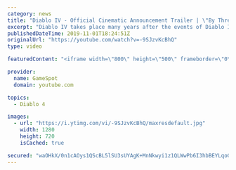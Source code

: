 ```yaml
---
category: news
title: "Diablo IV - Official Cinematic Announcement Trailer | \"By Three They Come\" | BlizzCon 2019"
excerpt: "Diablo IV takes place many years after the events of Diablo III, after millions have been slaughtered by the actions of the High Heavens and Burning Hells alike."
publishedDateTime: 2019-11-01T18:24:51Z
originalUrl: "https://youtube.com/watch?v=-9SJzvKcBhQ"
type: video

featuredContent: "<iframe width=\"800\" height=\"500\" frameborder=\"0\" src=\"https://www.youtube.com/embed/-9SJzvKcBhQ\" allow=\"accelerometer; autoplay; encrypted-media; gyroscope; picture-in-picture\" allowfullscreen></iframe>"

provider:
  name: GameSpot
  domain: youtube.com

topics:
  - Diablo 4

images:
  - url: "https://i.ytimg.com/vi/-9SJzvKcBhQ/maxresdefault.jpg"
    width: 1280
    height: 720
    isCached: true

secured: "waOHkX/0n1cAOys1QScBL5lSU3sUYAgK+MnNkwyi1z1QLWwPb6I3hbBEYLqoGnYqu9kLm1bxjVGuQP2GZppvqW6NSkFtm2PMYEb2zmBvrezgIagRBIgzNa8fBpD89vMtb36ub2zjnNf2+wC45Oof71vaa69acLsX3/Do9UZGFCSBkPNmpWXKVr8POrvII4GLf/fW15TH1bQ7RJHequwLf6VGnG9yuaVziQKQ2C3M1kItmOHOaewnf7jUo9jeTnBgKNDiOtYDZt/eXOFmjxGfcG4IAn69NI6UHGKRz8cvjjvRvIvPxANoFjKNhtIqZZPAiwNOSNg5jA5G2hRxvYfrheeDbYLiUAUwB+XKhWKizDrY2wTUz+XOFY0nZg85cWiP6BSmKajlwxEjRSQ83ibmlYyyvcYzoXMkk/s9S9qCWHGvGPcPJFpNtSn5V4ZvoBp3;I9FnGGhj7lE7d+W6j6cx2A=="
---
```


